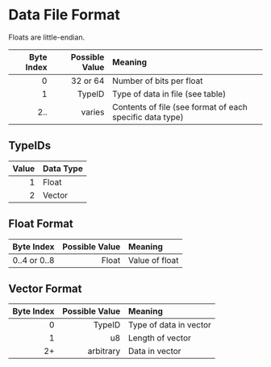 # Data File Format
Floats are little-endian.

| Byte Index | Possible Value | Meaning                                                  |
| ---------: | -------------: | :------------------------------------------------------- |
|          0 |       32 or 64 | Number of bits per float                                 |
|          1 |         TypeID | Type of data in file (see table)                         |
|        2.. |         varies | Contents of file (see format of each specific data type) |

## TypeIDs
| Value | Data Type |
| ----: | :-------- |
|     1 | Float     |
|     2 | Vector    |

## Float Format
|   Byte Index | Possible Value | Meaning        |
| -----------: | -------------: | :------------- |
| 0..4 or 0..8 |          Float | Value of float |

## Vector Format
| Byte Index | Possible Value | Meaning                |
| ---------: | -------------: | :--------------------- |
|          0 |         TypeID | Type of data in vector |
|          1 |             u8 | Length of vector       |
|         2+ |      arbitrary | Data in vector         |
